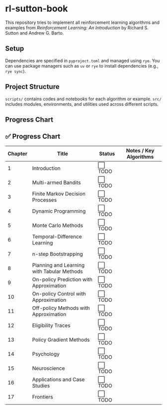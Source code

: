 
# rl-sutton-book

This repository tries to implement all reinforcement learning algorithms and examples from *Reinforcement Learning: An Introduction* by Richard S. Sutton and Andrew G. Barto.

## Setup

Dependencies are specified in `pyproject.toml` and managed using `rye`. You can use package managers such as `uv` or `rye` to install dependencies (e.g., `rye sync`).


## Project Structure
`scripts/` contains codes and notebooks for each algorithm or example. `src/` includes modules, environments, and utilities used across different scripts.


## Progress Chart
## ✅ Progress Chart

| Chapter | Title                                             | Status      | Notes / Key Algorithms                                     |
|---------|---------------------------------------------------|-------------|-------------------------------------------------------------|
| 1       | Introduction                                      | ⬜ TODO     |  |
| 2       | Multi-armed Bandits                               | ⬜ TODO     |  |
| 3       | Finite Markov Decision Processes                  | ⬜ TODO     |  |
| 4       | Dynamic Programming                               | ⬜ TODO     |  |
| 5       | Monte Carlo Methods                               | ⬜ TODO     |  |
| 6       | Temporal-Difference Learning                      | ⬜ TODO     |  |
| 7       | n-step Bootstrapping                              | ⬜ TODO     |  |
| 8       | Planning and Learning with Tabular Methods        | ⬜ TODO     |  |
| 9       | On-policy Prediction with Approximation           | ⬜ TODO     |  |
| 10      | On-policy Control with Approximation              | ⬜ TODO     |  |
| 11      | Off-policy Methods with Approximation             | ⬜ TODO     |  |
| 12      | Eligibility Traces                                | ⬜ TODO     |  |
| 13      | Policy Gradient Methods                           | ⬜ TODO     |  |
| 14      | Psychology                                        | ⬜ TODO     |  |
| 15      | Neuroscience                                      | ⬜ TODO     |  |
| 16      | Applications and Case Studies                     | ⬜ TODO     |  |
| 17      | Frontiers                                         | ⬜ TODO     |  |
